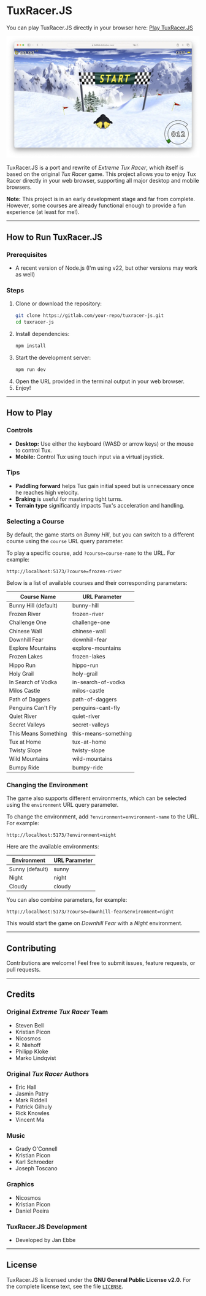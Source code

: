 # TuxRacer.JS

You can play TuxRacer.JS directly in your browser here: [Play TuxRacer.JS](https://0x00eb.itch.io/tux-racer)

![TuxRacer.JS Screenshot](screenshot.webp)

TuxRacer.JS is a port and rewrite of *Extreme Tux Racer*, which itself is based on the original *Tux Racer* game. This project allows you to enjoy Tux Racer directly in your web browser, supporting all major desktop and mobile browsers.

**Note:** This project is in an early development stage and far from complete. However, some courses are already functional enough to provide a fun experience (at least for me!).

---

## How to Run TuxRacer.JS

### Prerequisites
- A recent version of Node.js (I'm using v22, but other versions may work as well)

### Steps
1. Clone or download the repository:
   ```sh
   git clone https://gitlab.com/your-repo/tuxracer-js.git
   cd tuxracer-js
   ```
2. Install dependencies:
   ```sh
   npm install
   ```
3. Start the development server:
   ```sh
   npm run dev
   ```
4. Open the URL provided in the terminal output in your web browser.
5. Enjoy!

---

## How to Play

### Controls
- **Desktop:** Use either the keyboard (WASD or arrow keys) or the mouse to control Tux.
- **Mobile:** Control Tux using touch input via a virtual joystick.

### Tips
- **Paddling forward** helps Tux gain initial speed but is unnecessary once he reaches high velocity.
- **Braking** is useful for mastering tight turns.
- **Terrain type** significantly impacts Tux's acceleration and handling.

### Selecting a Course
By default, the game starts on *Bunny Hill*, but you can switch to a different course using the `course` URL query parameter.

To play a specific course, add `?course=course-name` to the URL. For example:
```
http://localhost:5173/?course=frozen-river
```
Below is a list of available courses and their corresponding parameters:

| Course Name  | URL Parameter |
| ------------ | ------------- |
| Bunny Hill (default) | bunny-hill  |
| Frozen River | frozen-river  |
| Challenge One | challenge-one  |
| Chinese Wall | chinese-wall  |
| Downhill Fear | downhill-fear  |
| Explore Mountains | explore-mountains  |
| Frozen Lakes | frozen-lakes  |
| Hippo Run | hippo-run  |
| Holy Grail | holy-grail  |
| In Search of Vodka | in-search-of-vodka  |
| Milos Castle | milos-castle  |
| Path of Daggers | path-of-daggers  |
| Penguins Can't Fly | penguins-cant-fly  |
| Quiet River | quiet-river  |
| Secret Valleys | secret-valleys  |
| This Means Something | this-means-something  |
| Tux at Home | tux-at-home  |
| Twisty Slope | twisty-slope  |
| Wild Mountains | wild-mountains  |
| Bumpy Ride | bumpy-ride  |

### Changing the Environment
The game also supports different environments, which can be selected using the `environment` URL query parameter.

To change the environment, add `?environment=environment-name` to the URL. For example:
```
http://localhost:5173/?environment=night
```
Here are the available environments:

| Environment | URL Parameter |
| ----------- | ------------- |
| Sunny (default) | sunny  |
| Night | night  |
| Cloudy | cloudy  |

You can also combine parameters, for example:
```
http://localhost:5173/?course=downhill-fear&environment=night
```
This would start the game on *Downhill Fear* with a *Night* environment.

---

## Contributing
Contributions are welcome! Feel free to submit issues, feature requests, or pull requests.

---

## Credits

### Original *Extreme Tux Racer* Team
- Steven Bell
- Kristian Picon
- Nicosmos
- R. Niehoff
- Philipp Kloke
- Marko Lindqvist

### Original *Tux Racer* Authors
- Eric Hall
- Jasmin Patry
- Mark Riddell
- Patrick Gilhuly
- Rick Knowles
- Vincent Ma

### Music
- Grady O'Connell
- Kristian Picon
- Karl Schroeder
- Joseph Toscano

### Graphics
- Nicosmos
- Kristian Picon
- Daniel Poeira

### TuxRacer.JS Development
- Developed by Jan Ebbe

---

## License
TuxRacer.JS is licensed under the **GNU General Public License v2.0**. For the complete license text, see the file [`LICENSE`](LICENSE).

